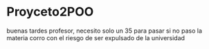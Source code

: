 # Proyceto2POO
buenas tardes profesor, necesito solo un 35 para pasar si no paso la materia corro con el riesgo de ser expulsado de la universidad
